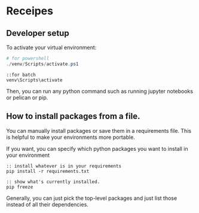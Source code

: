 # Receipes

## Developer setup

To activate your virtual environment:

```powershell
# for powershell
./venv/Scripts/activate.ps1
```

```batch
::for batch
venv\Scripts\activate
```

Then, you can run any python command such as running jupyter notebooks or pelican or pip.

## How to install packages from a file.

You can manually install packages or save them in a requirements file. This is helpful to make your environments more portable.

If you want, you can specify which python packages you want to install in your environment

```batch
:: install whatever is in your requirements
pip install -r requirements.txt

:: show what's currently installed.
pip freeze
``` 

Generally, you can just pick the top-level packages and just list those instead of all their dependencies.